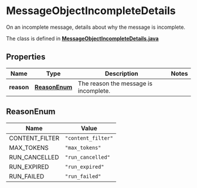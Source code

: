

# MessageObjectIncompleteDetails

On an incomplete message, details about why the message is incomplete.

The class is defined in **[MessageObjectIncompleteDetails.java](../../src/main/java/org/openapitools/model/MessageObjectIncompleteDetails.java)**

## Properties

Name | Type | Description | Notes
------------ | ------------- | ------------- | -------------
**reason** | [**ReasonEnum**](#ReasonEnum) | The reason the message is incomplete. | 

## ReasonEnum

Name | Value
---- | -----
CONTENT_FILTER | `"content_filter"`
MAX_TOKENS | `"max_tokens"`
RUN_CANCELLED | `"run_cancelled"`
RUN_EXPIRED | `"run_expired"`
RUN_FAILED | `"run_failed"`


